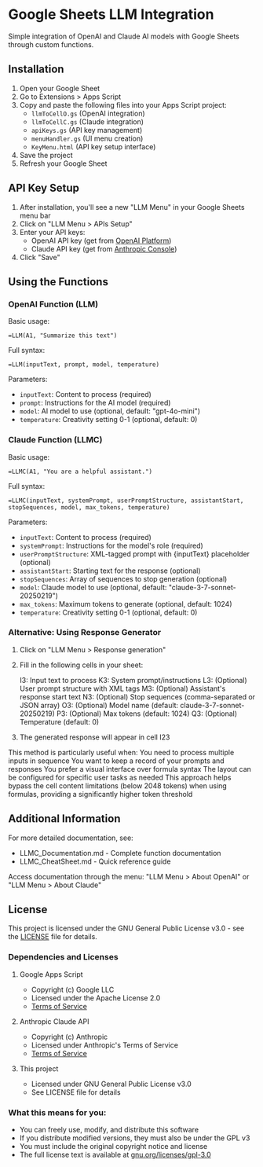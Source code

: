 # Google Sheets LLM Integration

Simple integration of OpenAI and Claude AI models with Google Sheets through custom functions.

## Installation

1. Open your Google Sheet
2. Go to Extensions > Apps Script
3. Copy and paste the following files into your Apps Script project:
   - `llmToCellO.gs` (OpenAI integration)
   - `llmToCellC.gs` (Claude integration)
   - `apiKeys.gs` (API key management)
   - `menuHandler.gs` (UI menu creation)
   - `KeyMenu.html` (API key setup interface)
4. Save the project
5. Refresh your Google Sheet

## API Key Setup

1. After installation, you'll see a new "LLM Menu" in your Google Sheets menu bar
2. Click on "LLM Menu > APIs Setup"
3. Enter your API keys:
   - OpenAI API key (get from [OpenAI Platform](https://platform.openai.com/api-keys))
   - Claude API key (get from [Anthropic Console](https://console.anthropic.com/))
4. Click "Save"

## Using the Functions

### OpenAI Function (LLM)

Basic usage:
```
=LLM(A1, "Summarize this text")
```

Full syntax:
```
=LLM(inputText, prompt, model, temperature)
```

Parameters:
- `inputText`: Content to process (required)
- `prompt`: Instructions for the AI model (required)
- `model`: AI model to use (optional, default: "gpt-4o-mini")
- `temperature`: Creativity setting 0-1 (optional, default: 0)

### Claude Function (LLMC)

Basic usage:
```
=LLMC(A1, "You are a helpful assistant.")
```

Full syntax:
```
=LLMC(inputText, systemPrompt, userPromptStructure, assistantStart, stopSequences, model, max_tokens, temperature)
```

Parameters:
- `inputText`: Content to process (required)
- `systemPrompt`: Instructions for the model's role (required)
- `userPromptStructure`: XML-tagged prompt with {inputText} placeholder (optional)
- `assistantStart`: Starting text for the response (optional)
- `stopSequences`: Array of sequences to stop generation (optional)
- `model`: Claude model to use (optional, default: "claude-3-7-sonnet-20250219")
- `max_tokens`: Maximum tokens to generate (optional, default: 1024)
- `temperature`: Creativity setting 0-1 (optional, default: 0)

### Alternative: Using Response Generator

1. Click on "LLM Menu > Response generation"
2. Fill in the following cells in your sheet:

   I3: Input text to process
   K3: System prompt/instructions
   L3: (Optional) User prompt structure with XML tags
   M3: (Optional) Assistant's response start text
   N3: (Optional) Stop sequences (comma-separated or JSON array)
   O3: (Optional) Model name (default: claude-3-7-sonnet-20250219)
   P3: (Optional) Max tokens (default: 1024)
   Q3: (Optional) Temperature (default: 0)


3. The generated response will appear in cell I23

This method is particularly useful when:
   You need to process multiple inputs in sequence
   You want to keep a record of your prompts and responses
   You prefer a visual interface over formula syntax
   The layout can be configured for specific user tasks as needed
This approach helps bypass the cell content limitations (below 2048 tokens) when using formulas, providing a significantly higher token threshold

## Additional Information

For more detailed documentation, see:
- LLMC_Documentation.md - Complete function documentation
- LLMC_CheatSheet.md - Quick reference guide

Access documentation through the menu: "LLM Menu > About OpenAI" or "LLM Menu > About Claude"

## License

This project is licensed under the GNU General Public License v3.0 - see the [LICENSE](LICENSE) file for details.

### Dependencies and Licenses

1. Google Apps Script
   - Copyright (c) Google LLC
   - Licensed under the Apache License 2.0
   - [Terms of Service](https://developers.google.com/apps-script/terms)

2. Anthropic Claude API
   - Copyright (c) Anthropic
   - Licensed under Anthropic's Terms of Service
   - [Terms of Service](https://www.anthropic.com/terms)

3. This project
   - Licensed under GNU General Public License v3.0
   - See LICENSE file for details

### What this means for you:
- You can freely use, modify, and distribute this software
- If you distribute modified versions, they must also be under the GPL v3
- You must include the original copyright notice and license
- The full license text is available at [gnu.org/licenses/gpl-3.0](https://www.gnu.org/licenses/gpl-3.0.html)
